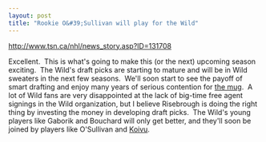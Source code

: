 ```yaml
---
layout: post
title: "Rookie O&#39;Sullivan will play for the Wild"
---
```


<p><a href="http://www.tsn.ca/nhl/news_story.asp?ID=131708">http://www.tsn.ca/nhl/news_story.asp?ID=131708</a></p>
<p>Excellent.&nbsp; This is what's going to make this (or the next) upcoming season exciting.&nbsp; The Wild's draft picks are starting to mature and will be in Wild sweaters in the next few seasons.&nbsp; We'll soon start to see the payoff of smart drafting and enjoy many years of serious contention for <a href="http://www.nhl.com/hockeyu/history/cup/index.html">the mug</a>.&nbsp; A lot of Wild fans are very disappointed at the lack of big-time free agent signings in the Wild organization, but I believe Risebrough is doing the right thing by investing the money in developing draft picks.&nbsp; The Wild's young players like Gaborik and Bouchard will only get better, and they'll soon be joined by players like O'Sullivan and <a href="http://www.hockeydb.com/ihdb/stats/pdisplay.php3?pid%5B%5D=56074">Koivu</a>.&nbsp; </p>
 

